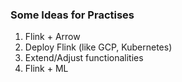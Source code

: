### Some Ideas for Practises

1. Flink + Arrow
2. Deploy Flink (like GCP, Kubernetes)
3. Extend/Adjust functionalities
4. Flink + ML
